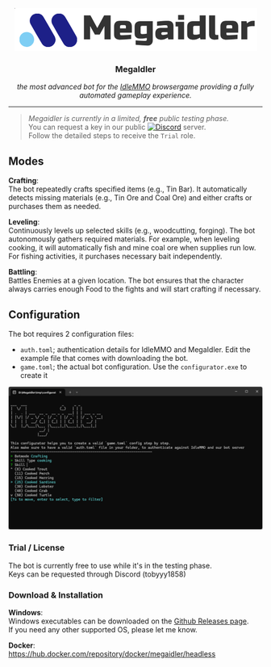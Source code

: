 <p align="center">
    <img src="logo.png">
    <h3 align="center"> MegaIdler </h1>
    <p align="center"> <i>the most advanced bot for the  <a href="https://www.idle-mmo.com/">IdleMMO</a> browsergame providing a fully automated gameplay experience. </i></p>
    <hr />
</p>



>*Megaidler is currently in a limited, **free** public testing phase.*  
>You can request a key in our public [![Discord](https://img.shields.io/badge/Discord-5865F2?style=for-the-badge&logo=discord&logoColor=white)](https://discord.gg/A2JTatCPGB) server.  
>Follow the detailed steps to receive the `Trial` role.


## Modes
**Crafting**:  
The bot repeatedly crafts specified items (e.g., Tin Bar). It automatically detects missing materials (e.g., Tin Ore and Coal Ore) and either crafts or purchases them as needed.  

**Leveling**:  
Continuously levels up selected skills (e.g., woodcutting, forging). The bot autonomously gathers required materials. For example, when leveling cooking, it will automatically fish and mine coal ore when supplies run low. For fishing activities, it purchases necessary bait independently.  

**Battling**:  
Battles Enemies at a given location. The bot ensures that the character always carries enough Food to the fights and will start crafting if necessary.  

## Configuration
The bot requires 2 configuration files:  
- `auth.toml`; authentication details for IdleMMO and MegaIdler. Edit the example file that comes with downloading the bot.
- `game.toml`; the actual bot configuration. Use the `configurator.exe` to create it
<p align="center">
    <img src="configurator.png">
</p>


### Trial / License  
The bot is currently free to use while it's in the testing phase.  
Keys can be requested through Discord (tobyyy1858)


### Download & Installation
**Windows**:  
Windows executables can be downloaded on the [Github Releases page](https://github.com/rusty-bob/MegaIdler/releases).  
If you need any other supported OS, please let me know.

**Docker**:  
https://hub.docker.com/repository/docker/megaidler/headless
